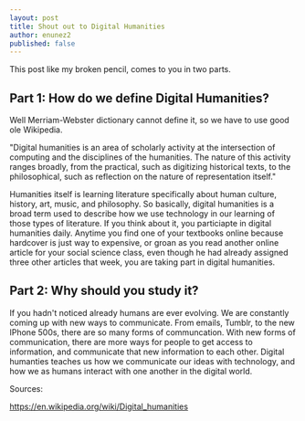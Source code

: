 ```yaml
---
layout: post
title: Shout out to Digital Humanities
author: enunez2
published: false
---
```



This post like my broken pencil, comes to you in two parts.

## Part 1: How do we define Digital Humanities?

Well Merriam-Webster dictionary cannot define it, so we have to use good ole Wikipedia.

  "Digital humanities is an area of scholarly activity at the intersection of computing and the disciplines of the humanities. The nature of this activity ranges broadly, from the practical, such as digitizing historical texts, to the philosophical, such as reflection on the nature of representation itself."
  
 Humanities itself is learning literature specifically about human culture, history, art, music, and philosophy. So basically, digital humanities is a broad term used to describe how we use technology in our learning of those types of literature. If you think about it, you particiapte in digital humanities daily. Anytime you find one of your textbooks online because hardcover is just way to expensive, or groan as you read another online article for your social science class, even though he had already assigned three other articles that week, you are taking part in digital humanities.

## Part 2: Why should you study it? 

If you hadn't noticed already humans are ever evolving. We are constantly coming up with new ways to communicate. From emails, Tumblr, to the new IPhone 500s, there are so many forms of communcation. With new forms of communication, there are more ways for people to get access to information, and communicate that new information to each other. Digital humanties teaches us how we communicate our ideas with technology, and how we as humans interact with one another in the digital world. 

Sources:

https://en.wikipedia.org/wiki/Digital_humanities
